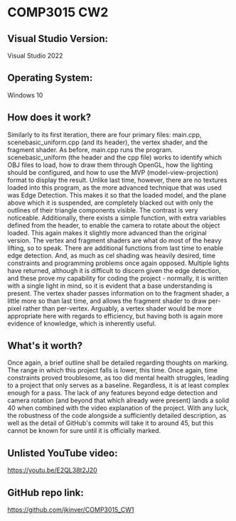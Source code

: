 ﻿# COMP3015 CW2

## Visual Studio Version:
Visual Studio 2022

## Operating System:
Windows 10

## How does it work?
Similarly to its first iteration, there are four primary files: main.cpp, scenebasic_uniform.cpp (and its header), the vertex shader, and the fragment shader. As before, main.cpp runs the program. scenebasic_uniform (the header and the cpp file) works to identify which OBJ files to load, how to draw them through OpenGL, how the lighting should be configured, and how to use the MVP (model-view-projection) format to display the result. Unlike last time, however, there are no textures loaded into this program, as the more advanced technique that was used was Edge Detection. This makes it so that the loaded model, and the plane above which it is suspended, are completely blacked out with only the outlines of their triangle components visible. The contrast is very noticeable. Additionally, there exists a simple function, with extra variables defined from the header, to enable the camera to rotate about the object loaded. This again makes it slightly more advanced than the original version.
The vertex and fragment shaders are what do most of the heavy lifting, so to speak. There are additional functions from last time to enable edge detection. And, as much as cel shading was heavily desired, time constraints and programming problems once again opposed. Multiple lights have returned, although it is difficult to discern given the edge detection, and these prove my capability for coding the project - normally, it is written with a single light in mind, so it is evident that a base understanding is present.
The vertex shader passes information on to the fragment shader, a little more so than last time, and allows the fragment shader to draw per-pixel rather than per-vertex. Arguably, a vertex shader would be more appropriate here with regards to efficiency, but having both is again more evidence of knowledge, which is inherently useful. 

## What's it worth?
Once again, a brief outline shall be detailed regarding thoughts on marking. The range in which this project falls is lower, this time. Once again, time constraints proved troublesome, as too did mental health struggles, leading to a project that only serves as a baseline. Regardless, it is at least complex enough for a pass. The lack of any features beyond edge detection and camera rotation (and beyond that which already were present) lands a solid 40 when combined with the video explanation of the project. With any luck, the robustness of the code alongside a sufficiently detailed description, as well as the detail of GitHub's commits will take it to around 45, but this cannot be known for sure until it is officially marked. 

## Unlisted YouTube video:
https://youtu.be/E2QL38t2J20

## GitHub repo link:
https://github.com/jkinver/COMP3015_CW1 
